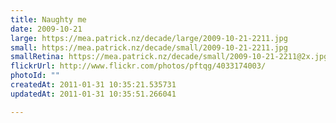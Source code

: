 ```yaml
---
title: Naughty me
date: 2009-10-21
large: https://mea.patrick.nz/decade/large/2009-10-21-2211.jpg
small: https://mea.patrick.nz/decade/small/2009-10-21-2211.jpg
smallRetina: https://mea.patrick.nz/decade/small/2009-10-21-2211@2x.jpg
flickrUrl: http://www.flickr.com/photos/pftqg/4033174003/
photoId: ""
createdAt: 2011-01-31 10:35:21.535731
updatedAt: 2011-01-31 10:35:51.266041

---
```


